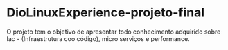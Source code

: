 # DioLinuxExperience-projeto-final
O projeto tem o objetivo de apresentar todo conhecimento adquirido sobre Iac - (Infraestrutura coo código), micro serviços e performance.
